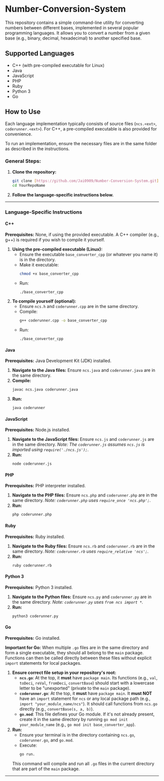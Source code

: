 # Number-Conversion-System

This repository contains a simple command-line utility for converting numbers between different bases, implemented in several popular programming languages. It allows you to convert a number from a given base (e.g., binary, decimal, hexadecimal) to another specified base.

## Supported Languages

* C++ (with pre-compiled executable for Linux)
* Java
* JavaScript
* PHP
* Ruby
* Python 3
* Go

## How to Use

Each language implementation typically consists of source files (`ncs.<ext>`, `coderunner.<ext>`). For C++, a pre-compiled executable is also provided for convenience.

To run an implementation, ensure the necessary files are in the same folder as described in the instructions.

### General Steps:

1.  **Clone the repository:**
    ```bash
    git clone [https://github.com/Jai0909/Number-Conversion-System.git](https://github.com/Jai0909/Number-Conversion-System.git)
    cd YourRepoName
    ```

2.  **Follow the language-specific instructions below.**

---

### Language-Specific Instructions

#### C++

**Prerequisites:** None, if using the provided executable. A C++ compiler (e.g., g++) is required if you wish to compile it yourself.

1.  **Using the pre-compiled executable (Linux):**
    * Ensure the executable `base_converter_cpp` (or whatever you name it) is in the directory.
    * Make it executable:
        ```bash
        chmod +x base_converter_cpp
        ```
    * Run:
        ```bash
        ./base_converter_cpp
        ```
2.  **To compile yourself (optional):**
    * Ensure `ncs.h` and `coderunner.cpp` are in the same directory.
    * Compile:
        ```bash
        g++ coderunner.cpp -o base_converter_cpp
        ```
    * Run:
        ```bash
        ./base_converter_cpp
        ```

#### Java

**Prerequisites:** Java Development Kit (JDK) installed.

1.  **Navigate to the Java files:** Ensure `ncs.java` and `coderunner.java` are in the same directory.
2.  **Compile:**
    ```bash
    javac ncs.java coderunner.java
    ```
3.  **Run:**
    ```bash
    java coderunner
    ```

#### JavaScript

**Prerequisites:** Node.js installed.

1.  **Navigate to the JavaScript files:** Ensure `ncs.js` and `coderunner.js` are in the same directory.
    *Note: The `coderunner.js` assumes `ncs.js` is imported using `require('./ncs.js');`.*
2.  **Run:**
    ```bash
    node coderunner.js
    ```

#### PHP

**Prerequisites:** PHP interpreter installed.

1.  **Navigate to the PHP files:** Ensure `ncs.php` and `coderunner.php` are in the same directory.
    *Note: `coderunner.php` uses `require_once 'ncs.php';`.*
2.  **Run:**
    ```bash
    php coderunner.php
    ```

#### Ruby

**Prerequisites:** Ruby installed.

1.  **Navigate to the Ruby files:** Ensure `ncs.rb` and `coderunner.rb` are in the same directory.
    *Note: `coderunner.rb` uses `require_relative 'ncs';`.*
2.  **Run:**
    ```bash
    ruby coderunner.rb
    ```

#### Python 3

**Prerequisites:** Python 3 installed.

1.  **Navigate to the Python files:** Ensure `ncs.py` and `coderunner.py` are in the same directory.
    *Note: `coderunner.py` uses `from ncs import *`.*
2.  **Run:**
    ```bash
    python3 coderunner.py
    ```

#### Go

**Prerequisites:** Go installed.

**Important for Go:** When multiple `.go` files are in the same directory and form a single executable, they should all belong to the `main` package. Functions can then be called directly between these files without explicit `import` statements for local packages.

1.  **Ensure correct file setup in your repository's root:**
    * **`ncs.go`**: At the top, it **must** have `package main`. Its functions (e.g., `val`, `toDeci`, `reVal`, `fromDeci`, `convertBase`) should start with a lowercase letter to be "unexported" (private to the `main` package).
    * **`coderunner.go`**: At the top, it **must** have `package main`. It **must NOT** have an `import` statement for `ncs` or any local package path (e.g., `import "your_module_name/ncs"`). It should call functions from `ncs.go` directly (e.g., `convertBase(s, a, b)`).
    * **`go.mod`**: This file defines your Go module. If it's not already present, create it in the same directory by running `go mod init your_module_name` (e.g., `go mod init base_converter_app`).
2.  **Run:**
    * Ensure your terminal is in the directory containing `ncs.go`, `coderunner.go`, and `go.mod`.
    * Execute:
        ```bash
        go run.
        ```
    This command will compile and run all `.go` files in the current directory that are part of the `main` package.

---
